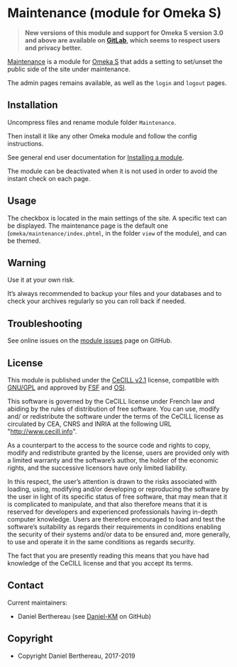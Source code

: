 Maintenance (module for Omeka S)
================================

> __New versions of this module and support for Omeka S version 3.0 and above
> are available on [GitLab], which seems to respect users and privacy better.__

[Maintenance] is a module for [Omeka S] that adds a setting to set/unset the
public side of the site under maintenance.

The admin pages remains available, as well as the `login` and `logout` pages.


Installation
------------

Uncompress files and rename module folder `Maintenance`.

Then install it like any other Omeka module and follow the config instructions.

See general end user documentation for [Installing a module].

The module can be deactivated when it is not used in order to avoid the instant
check on each page.


Usage
-----

The checkbox is located in the main settings of the site. A specific text can be
displayed. The maintenance page is the default one (`omeka/maintenance/index.phtml`,
in the folder `view` of the module), and can be themed.


Warning
-------

Use it at your own risk.

It’s always recommended to backup your files and your databases and to check
your archives regularly so you can roll back if needed.


Troubleshooting
---------------

See online issues on the [module issues] page on GitHub.


License
-------

This module is published under the [CeCILL v2.1] license, compatible with
[GNU/GPL] and approved by [FSF] and [OSI].

This software is governed by the CeCILL license under French law and abiding by
the rules of distribution of free software. You can use, modify and/ or
redistribute the software under the terms of the CeCILL license as circulated by
CEA, CNRS and INRIA at the following URL "http://www.cecill.info".

As a counterpart to the access to the source code and rights to copy, modify and
redistribute granted by the license, users are provided only with a limited
warranty and the software’s author, the holder of the economic rights, and the
successive licensors have only limited liability.

In this respect, the user’s attention is drawn to the risks associated with
loading, using, modifying and/or developing or reproducing the software by the
user in light of its specific status of free software, that may mean that it is
complicated to manipulate, and that also therefore means that it is reserved for
developers and experienced professionals having in-depth computer knowledge.
Users are therefore encouraged to load and test the software’s suitability as
regards their requirements in conditions enabling the security of their systems
and/or data to be ensured and, more generally, to use and operate it in the same
conditions as regards security.

The fact that you are presently reading this means that you have had knowledge
of the CeCILL license and that you accept its terms.


Contact
-------

Current maintainers:

* Daniel Berthereau (see [Daniel-KM] on GitHub)


Copyright
---------

* Copyright Daniel Berthereau, 2017-2019


[Maintenance]: https://github.com/Daniel-KM/Omeka-S-module-Maintenance
[Omeka S]: https://omeka.org/s
[Installing a module]: http://dev.omeka.org/docs/s/user-manual/modules/#installing-modules
[module issues]: https://github.com/Daniel-KM/Omeka-S-module-Maintenance/issues
[CeCILL v2.1]: https://www.cecill.info/licences/Licence_CeCILL_V2.1-en.html
[GNU/GPL]: https://www.gnu.org/licenses/gpl-3.0.html
[FSF]: https://www.fsf.org
[OSI]: http://opensource.org
[GitLab]: https://gitlab.com/Daniel-KM
[Daniel-KM]: https://github.com/Daniel-KM "Daniel Berthereau"
